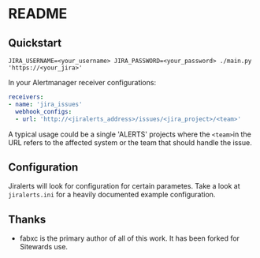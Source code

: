 # README

## Quickstart

```
JIRA_USERNAME=<your_username> JIRA_PASSWORD=<your_password> ./main.py 'https://<your_jira>'
```

In your Alertmanager receiver configurations:

```yaml
receivers:
- name: 'jira_issues'
  webhook_configs:
  - url: 'http://<jiralerts_address>/issues/<jira_project>/<team>'
```

A typical usage could be a single 'ALERTS' projects where the `<team>`in the URL
refers to the affected system or the team that should handle the issue.

## Configuration

Jiralerts will look for configuration for certain parametes. Take a look at `jiralerts.ini` for a heavily documented
example configuration.

## Thanks

- fabxc is the primary author of all of this work. It has been forked for Sitewards use.
